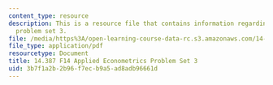 ```yaml
---
content_type: resource
description: This is a resource file that contains information regarding applied econometrics
  problem set 3.
file: /media/https%3A/open-learning-course-data-rc.s3.amazonaws.com/14-387-applied-econometrics-mostly-harmless-big-data-fall-2014/3b7f1a2b2b96f7ecb9a5ad8adb96661d_MIT14_387F14_Problemset3.pdf
file_type: application/pdf
resourcetype: Document
title: 14.387 F14 Applied Econometrics Problem Set 3
uid: 3b7f1a2b-2b96-f7ec-b9a5-ad8adb96661d
---
```

